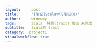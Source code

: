 ```yaml
---
layout:     post
title:      "[笔记]Scala学习笔记(8)"
author:     wineway
tags: 		Scala  特质(trait) 笔记 未完成
subtitle:   Scala的 trait
category:  project1
visualworkflow: true
---
```


